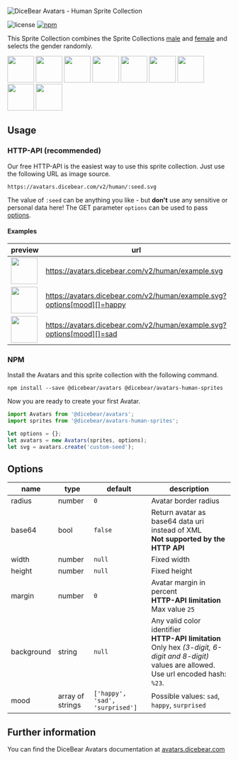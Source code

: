 ![DiceBear Avatars - Human Sprite Collection](https://raw.githubusercontent.com/DiceBear/avatars/master/packages/avatars-human-sprites/banner.svg?sanitize=true)

![license](https://img.shields.io/npm/l/@dicebear/avatars-human-sprites.svg?style=flat-square)
[![npm](https://img.shields.io/npm/v/@dicebear/avatars-human-sprites.svg?style=flat-square)](https://www.npmjs.com/package/@dicebear/avatars-human-sprites)

This Sprite Collection combines the Sprite Collections [male](https://www.npmjs.com/package/@dicebear/avatars-male-sprites) and [female](https://www.npmjs.com/package/@dicebear/avatars-female-sprites) and selects the gender randomly.

<p>
    <img src="https://avatars.dicebear.com/v2/human/1.svg" width="60" />
    <img src="https://avatars.dicebear.com/v2/human/2.svg" width="60" />
    <img src="https://avatars.dicebear.com/v2/human/3.svg" width="60" />
    <img src="https://avatars.dicebear.com/v2/human/4.svg" width="60" />
    <img src="https://avatars.dicebear.com/v2/human/5.svg" width="60" />
    <img src="https://avatars.dicebear.com/v2/human/6.svg" width="60" />
    <img src="https://avatars.dicebear.com/v2/human/7.svg" width="60" />
    <img src="https://avatars.dicebear.com/v2/human/8.svg" width="60" />
    <img src="https://avatars.dicebear.com/v2/human/9.svg" width="60" />
</p>

## Usage

### HTTP-API (recommended)

Our free HTTP-API is the easiest way to use this sprite collection. Just use the following URL as image source.

    https://avatars.dicebear.com/v2/human/:seed.svg

The value of `:seed` can be anything you like - but **don't** use any sensitive or personal data here! The GET parameter
`options` can be used to pass [options](#options).

#### Examples

| preview                                                                                          | url                                                                     |
| ------------------------------------------------------------------------------------------------ | ----------------------------------------------------------------------- |
| <img src="https://avatars.dicebear.com/v2/human/example.svg" width="60" />                       | https://avatars.dicebear.com/v2/human/example.svg                       |
| <img src="https://avatars.dicebear.com/v2/human/example.svg?options[mood][]=happy" width="60" /> | https://avatars.dicebear.com/v2/human/example.svg?options[mood][]=happy |
| <img src="https://avatars.dicebear.com/v2/human/example.svg?options[mood][]=sad" width="60" />   | https://avatars.dicebear.com/v2/human/example.svg?options[mood][]=sad   |

### NPM

Install the Avatars and this sprite collection with the following command.

    npm install --save @dicebear/avatars @dicebear/avatars-human-sprites

Now you are ready to create your first Avatar.

```js
import Avatars from '@dicebear/avatars';
import sprites from '@dicebear/avatars-human-sprites';

let options = {};
let avatars = new Avatars(sprites, options);
let svg = avatars.create('custom-seed');
```

## Options

| name       | type             | default                         | description                                                                                                                                       |
| ---------- | ---------------- | ------------------------------- | ------------------------------------------------------------------------------------------------------------------------------------------------- |
| radius     | number           | `0`                             | Avatar border radius                                                                                                                              |
| base64     | bool             | `false`                         | Return avatar as base64 data uri instead of XML <br> **Not supported by the HTTP API**                                                            |
| width      | number           | `null`                          | Fixed width                                                                                                                                       |
| height     | number           | `null`                          | Fixed height                                                                                                                                      |
| margin     | number           | `0`                             | Avatar margin in percent<br> **HTTP-API limitation** Max value `25`                                                                               |
| background | string           | `null`                          | Any valid color identifier<br> **HTTP-API limitation** Only hex _(3-digit, 6-digit and 8-digit)_ values are allowed. Use url encoded hash: `%23`. |
| mood       | array of strings | `['happy', 'sad', 'surprised']` | Possible values: `sad`, `happy`, `surprised`                                                                                                      |

## Further information

You can find the DiceBear Avatars documentation at [avatars.dicebear.com](https://avatars.dicebear.com)
